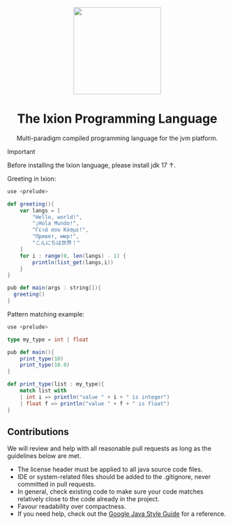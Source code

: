 <div align="center">
  <img src="https://github.com/IxionLang/Ixion/blob/main/assets/icon.png" width="200">

<h1>The Ixion Programming Language</h1>
Multi-paradigm compiled programming language for the jvm platform.
</div>


> [!IMPORTANT]
> Before installing the Ixion language, please install jdk 17 ↑.

Greeting in Ixion:
```scala
use <prelude>

def greeting(){
    var langs = [
        "Hello, world!",
        "¡Hola Mundo!",
        "Γειά σου Κόσμε!",
        "Привет, мир!",
        "こんにちは世界！"
    ]
    for i : range(0, len(langs) - 1) {
        println(list_get(langs,i))
    }
}

pub def main(args : string[]){
  greeting()
}
```


Pattern matching example:

```scala
use <prelude>

type my_type = int | float

pub def main(){
    print_type(10)
    print_type(10.0)
}

def print_type(list : my_type){
    match list with
    | int i => println("value " + i + " is integer")
    | float f => println("value " + f + " is float")
}
```


## Contributions
We will review and help with all reasonable pull requests as long as the guidelines below are met.

- The license header must be applied to all java source code files.
- IDE or system-related files should be added to the .gitignore, never committed in pull requests.
- In general, check existing code to make sure your code matches relatively close to the code already in the project.
- Favour readability over compactness.
- If you need help, check out the [Google Java Style Guide](https://google.github.io/styleguide/javaguide.html) for a reference.
